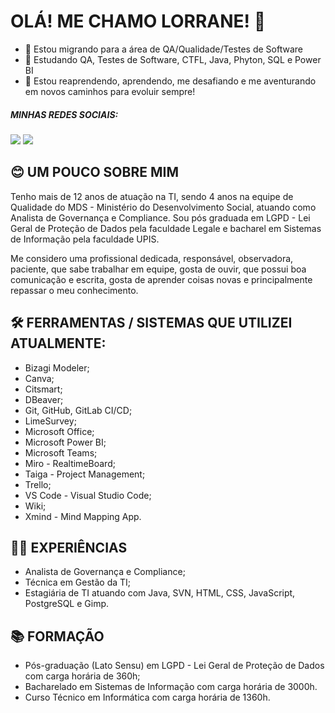 # OLÁ! ME CHAMO LORRANE! 👋

- 🎯 Estou migrando para a área de QA/Qualidade/Testes de Software
- 🌱 Estudando QA, Testes de Software, CTFL, Java, Phyton, SQL e Power BI
- 💜 Estou reaprendendo, aprendendo, me desafiando e me aventurando em novos caminhos para evoluir sempre!

##### MINHAS REDES SOCIAIS:
<div> 
  <a href="https://www.linkedin.com/in/lorrane-souza-ribeiro" target="_blank"><img src="https://img.shields.io/badge/-LinkedIn-%230077B5?style=for-the-badge&logo=linkedin&logoColor=white" target="_blank"></a> 
  <a href="https://www.duolingo.com/profile/LoloSR" target="_blank"><img src="https://img.shields.io/badge/-Duolingo-%230077B?style=for-the-badge&logo=duolingo&logoColor=white" target="_blank"></a> 
</div>

## 😊 UM POUCO SOBRE MIM
Tenho mais de 12 anos de atuação na TI, sendo 4 anos na equipe de Qualidade do MDS - Ministério do Desenvolvimento Social, atuando como Analista de Governança e Compliance. Sou pós graduada em LGPD - Lei Geral de Proteção de Dados pela faculdade Legale e bacharel em Sistemas de Informação pela faculdade UPIS.

Me considero uma profissional dedicada, responsável, observadora, paciente, que sabe trabalhar em equipe, gosta de ouvir, que possui boa comunicação e escrita, gosta de aprender coisas novas e principalmente repassar o meu conhecimento.

## 🛠️ FERRAMENTAS / SISTEMAS QUE UTILIZEI ATUALMENTE:
* Bizagi Modeler;
* Canva;
* Citsmart;
* DBeaver;
* Git, GitHub, GitLab CI/CD;
* LimeSurvey;
* Microsoft Office;
* Microsoft Power BI;
* Microsoft Teams;
* Miro - RealtimeBoard;
* Taiga - Project Management;
* Trello;
* VS Code - Visual Studio Code;
* Wiki;
* Xmind - Mind Mapping App.

## 👩‍💻 EXPERIÊNCIAS
* Analista de Governança e Compliance;
* Técnica em Gestão da TI;
* Estagiária de TI atuando com Java, SVN, HTML, CSS, JavaScript, PostgreSQL e Gimp.

## 📚 FORMAÇÃO
* Pós-graduação (Lato Sensu) em LGPD - Lei Geral de Proteção de Dados com carga horária de 360h;
* Bacharelado em Sistemas de Informação com carga horária de 3000h.
* Curso Técnico em Informática com carga horária de 1360h.

